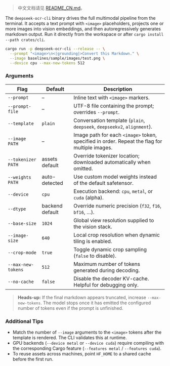 > 中文文档请见 [README_CN.md](README_CN.md)。

The `deepseek-ocr-cli` binary drives the full multimodal pipeline from the terminal. It accepts a text prompt with `<image>` placeholders, projects one or more images into vision embeddings, and then autoregressively generates markdown output. Run it directly from the workspace or after `cargo install --path crates/cli`.

```bash
cargo run -p deepseek-ocr-cli --release -- \
  --prompt "<image>\n<|grounding|>Convert this Markdown." \
  --image baselines/sample/images/test.png \
  --device cpu --max-new-tokens 512
```

### Arguments

| Flag | Default | Description |
| --- | --- | --- |
| `--prompt` | – | Inline text with `<image>` markers. |
| `--prompt-file` | – | UTF-8 file containing the prompt; overrides `--prompt`. |
| `--template` | `plain` | Conversation template (`plain`, `deepseek`, `deepseekv2`, `alignment`). |
| `--image PATH` | – | Image path for each `<image>` token, specified in order. Repeat the flag for multiple images. |
| `--tokenizer PATH` | assets default | Override tokenizer location; downloaded automatically when omitted. |
| `--weights PATH` | auto-detected | Use custom model weights instead of the default safetensor. |
| `--device` | `cpu` | Execution backend: `cpu`, `metal`, or `cuda` (alpha). |
| `--dtype` | backend default | Override numeric precision (`f32`, `f16`, `bf16`, …). |
| `--base-size` | `1024` | Global view resolution supplied to the vision stack. |
| `--image-size` | `640` | Local crop resolution when dynamic tiling is enabled. |
| `--crop-mode` | `true` | Toggle dynamic crop sampling (`false` to disable). |
| `--max-new-tokens` | `512` | Maximum number of tokens generated during decoding. |
| `--no-cache` | `false` | Disable the decoder KV-cache. Helpful for debugging only. |

> **Heads-up:** If the final markdown appears truncated, increase `--max-new-tokens`. The model stops once it has emitted the configured number of tokens even if the prompt is unfinished.

### Additional Tips

- Match the number of `--image` arguments to the `<image>` tokens after the template is rendered. The CLI validates this at runtime.
- GPU backends (`--device metal` or `--device cuda`) require compiling with the corresponding Cargo feature (`--features metal` / `--features cuda`).
- To reuse assets across machines, point `HF_HOME` to a shared cache before the first run.
